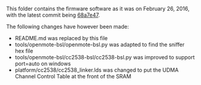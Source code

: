 This folder contains the firmware software as it was on February 26, 2016, with the latest commit being [68a7e47](https://github.com/OpenMote/firmware/tree/68a7e470c3e8546f91431d2e08ededd736b7669a).

The following changes have however been made:
* README.md was replaced by this file
* tools/openmote-bsl/openmote-bsl.py was adapted to find the sniffer hex file
* tools/openmote-bsl/cc2538-bsl/cc2538-bsl.py was improved to support port=auto on windows
* platform/cc2538/cc2538_linker.lds was changed to put the UDMA Channel Control Table at the front of the SRAM
